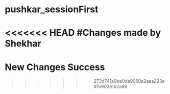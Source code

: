 # pushkar_sessionFirst

<<<<<<< HEAD
#Changes made by Shekhar
=======
# New Changes Success
>>>>>>> 273d741a9be0da9050a2aaa293e91b902e162a98
